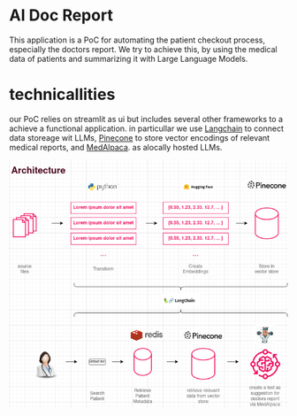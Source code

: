 # AI Doc Report

This application is a PoC for automating the patient checkout process, especially the doctors report. We try to achieve this, by using the medical data of patients and summarizing it with Large Language Models.

# technicallities
our PoC relies on streamlit as ui but includes several other frameworks to a achieve a functional application.
in particullar we use [Langchain]([https://pages.github.com/](https://python.langchain.com/docs/get_started/introduction.html)) to connect data storeage wit LLMs, [Pinecone](https://www.pinecone.io/) to store vector encodings of relevant medical reports, and  [MedAlpaca](https://arxiv.org/abs/2304.08247). as alocally hosted LLMs. 


![Architecutre overview](architecture.png)
